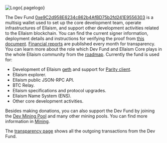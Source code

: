 ![Logo](/uploads/logo.png "Logo"){.pagelogo}
<!-- TITLE: Dev Fund -->
<!-- SUBTITLE: Ellaism - A stable network with no premine and no dev fees -->

The Dev Fund [0xe9C2d958E6234c862b4AfBD75b2fd241E9556303](https://explorer.ellaism.org/addr/0xe9C2d958E6234c862b4AfBD75b2fd241E9556303) is a multisig wallet used to set up the core development team, operate infrastructures of Ellaism, and support other development activities related to the Ellaism blockchain. You can find the current signer information, deployment details and instructions for verifying the proof from [this document](https://github.com/ellaism/meta/tree/master/multisig). [Financial reports](https://github.com/ellaism/meta/tree/master/finance) are published every month for transparency. You can learn more about the role which Dev Fund and Ellaism Core plays in the whole Ellaism community from the [roadmap](roadmap). Currently the fund is used for:

* Development of Ellaism [geth](https://github.com/ellaism/go-ellaism) and support for [Parity client](https://github.com/ellaism/parity-config).
* Ellaism explorer.
* Ellaism public JSON-RPC API.
* BTC Relay.
* Ellaism specifications and protocol upgrades.
* Ellaism Name System (ENS).
* Other core development activities.

Besides making donations, you can also support the Dev Fund by joining the [Dev Mining Pool](https://pool.ellaism.org) and many other mining pools. You can find more information in [Mining](/mining/).

The [transparency page](https://transparency.ellaism.org/dev) shows all the outgoing transactions from the Dev Fund.
